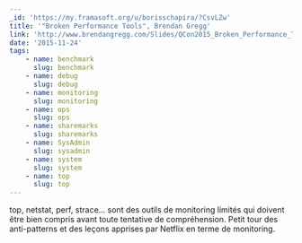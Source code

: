 ```yaml
---
_id: 'https://my.framasoft.org/u/borisschapira/?CsvLZw'
title: '"Broken Performance Tools", Brendan Gregg'
link: 'http://www.brendangregg.com/Slides/QCon2015_Broken_Performance_Tools.pdf'
date: '2015-11-24'
tags:
    - name: benchmark
      slug: benchmark
    - name: debug
      slug: debug
    - name: monitoring
      slug: monitoring
    - name: ops
      slug: ops
    - name: sharemarks
      slug: sharemarks
    - name: SysAdmin
      slug: sysadmin
    - name: system
      slug: system
    - name: top
      slug: top
---
```


<div class="markdown"><p>top, netstat, perf, strace... sont des outils de monitoring limités qui doivent être bien compris avant toute tentative de compréhension. Petit tour des anti-patterns et des leçons apprises par Netflix en terme de monitoring.
</p></div>
